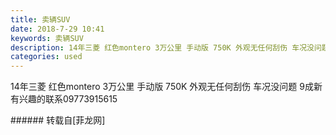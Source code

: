 ```yaml
---
title: 卖辆SUV
date: 2018-7-29 10:41
keywords: 卖辆SUV
description: 14年三菱 红色montero 3万公里 手动版 750K 外观无任何刮伤 车况没问题 9成新 有兴趣的联系09773915615
categories: used
---
```

<td class="t_f" id="postmessage_1566460">

14年三菱 红色montero 3万公里 手动版 750K 外观无任何刮伤 车况没问题 9成新 有兴趣的联系09773915615<br/>
</td>
###### 转载自[菲龙网]